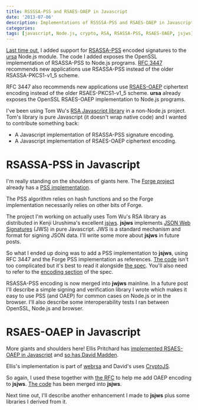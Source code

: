 ```yaml
---
title: RSSSSA-PSS and RSAES-OAEP in Javascript
date: '2013-07-06'
description: Implementations of RSSSSA-PSS and RSAES-OAEP in Javascript, with some help from giants
categories:
tags: [javascript, Node.js, crypto, RSA, RSASSA-PSS, RSAES-OAEP, jsjws]
---
```


[Last time out](/rsassa-pss-in-node-js), I added support for [RSASSA-PSS](http://tools.ietf.org/html/rfc3447#section-8.1) encoded signatures to the [ursa](https://github.com/Obvious/ursa) Node.js module. The code I added exposes the OpenSSL implementation of RSASSA-PSS to Node.js programs. [RFC 3447](http://tools.ietf.org/html/rfc3447) recommends new applications use RSASSA-PSS instead of the older RSASSA-PKCS1-v1_5 scheme.

RFC 3447 also recommends new applications use [RSAES-OAEP](http://tools.ietf.org/html/rfc3447#section-7.1) ciphertext encoding instead of the older RSAES-PKCS1-v1\_5 scheme. __ursa__ already exposes the OpenSSL RSAES-OAEP implementation to Node.js programs.

I've been using Tom Wu's [RSA Javascript library](http://www-cs-students.stanford.edu/~tjw/jsbn/) in a non-Node.js project. Tom's library is pure Javascript (it doesn't wrap native code) and I wanted to contribute something back:

- A Javascript implementation of RSASSA-PSS signature encoding.
- A Javascript implementation of RSAES-OAEP ciphertext encoding.

# RSASSA-PSS in Javascript

I'm really standing on the shoulders of giants here. The [Forge project](https://github.com/digitalbazaar/forge) already has a [PSS implementation](https://github.com/digitalbazaar/forge/blob/master/js/pss.js).

The PSS algorithm relies on hash functions and so the Forge implementation
necessarily relies on other bits of Forge.

The project I'm working on actually uses Tom Wu's RSA library as distributed in
Kenji Urushima's excellent [jsjws](http://kjur.github.io/jsjws/). __jsjws__ implements [JSON Web Signatures](http://tools.ietf.org/html/draft-ietf-jose-json-web-signature-13) (JWS) in pure Javascript. JWS is a standard mechanism and format for signing JSON data. I'll write some more about __jsjws__ in future posts.

So what I ended up doing was to add a PSS implementation to __jsjws__, using
RFC 3447 and the Forge PSS implementation as references. [The code](https://github.com/kjur/jsjws/commit/7e9641b60ac175ceaa736a7b69ffc3d399aef239) isn't too complicated but it's best to read it alongside [the spec](http://tools.ietf.org/html/rfc3447#section-8.1). You'll also need to refer to the [encoding section](http://tools.ietf.org/html/rfc3447#section-9.1) of the spec.

RSASSA-PSS encoding is now merged into __jwjws__ mainline. In a future post I'll describe a simple signing and verification library I wrote which makes it easy to use PSS (and OAEP) for common cases on Node.js or in the browser. I'll also describe some interoperability tests I ran between OpenSSL, Node.js and browser.

# RSAES-OAEP in Javascript

More giants and shoulders here! Ellis Pritchard has [implemented RSAES-OAEP in Javascript](http://webrsa.cvs.sourceforge.net/viewvc/webrsa/Client/RSAES-OAEP.js?content-type=text%2Fplain) and [so has David Madden](https://groups.google.com/forum/#!topic/crypto-js/VotElO00yHc). 

Ellis's implementation is part of [webrsa](http://webrsa.sourceforge.net/) and David's uses [CryptoJS](https://code.google.com/p/crypto-js/).

So again, I used these together with [the RFC](http://tools.ietf.org/html/rfc3447#section-7.1) to help me add OAEP encoding to __jsjws__. [The code](https://github.com/kjur/jsjws/commit/4a2d8958c82100bf0fecfda9933bb399a83b8b14#) has been merged into __jsjws__.

Next time out, I'll describe another enhancement I made to __jsjws__ plus some libraries I derived from it.

